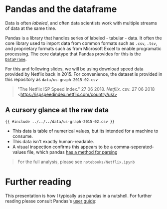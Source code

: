 # Pandas and the dataframe

Data is often *labeled*, and often data scientists work with multiple streams of data at the same time.

Pandas is a library that handles series of labeled - tabular - data. It often the core library used to
import data from common formats such as `.csv`, `.tsv`, and proprietary formats such as from Microsoft
Excel to enable programatic processing. The core datatype that Pandas provides for this is
the [`DataFrame`](https://pandas.pydata.org/pandas-docs/stable/reference/api/pandas.DataFrame.html).

For this and following slides, we will be using download speed data provided by Netflix back in 2015.
For convenience, the dataset is provided in this repository as `data/us-graph-2015-02.csv`

> "The Netflix ISP Speed Index." 27 06 2018. *Netflix.* csv. 27 06 2018
> \<https://ispspeedindex.netflix.com/country/us\>

## A cursory glance at the raw data

```csv
{{ #include ../../../data/us-graph-2015-02.csv }}
```

- This data is table of numerical values, but its intended for a machine to consume.
- This data isn't exactly human-readable.
- A visual inspection confirms this appears to be a comma-seperated-values file, which
  pandas [has a method for parsing](https://pandas.pydata.org/pandas-docs/version/0.23.1/generated/pandas.read_csv.html#pandas.read_csv)

> For the full analysis, please see `notebooks/Netflix.ipynb`


# Further reading
This presentation is how I typically use pandas in a nutshell.
For further reading please consult Pandas's [user guide](https://pandas.pydata.org/docs/user_guide/10min.html): 